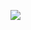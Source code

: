 <p align="left">
    <img src="https://skillicons.dev/icons?i=html,css,js,svelte,react,nextjs,tailwind,linux,nodejs,git,aws,express&theme=dark&perline=6" />
</p>
